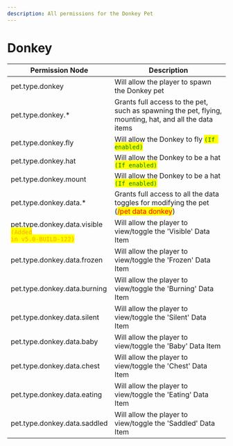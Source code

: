 ```yaml
---
description: All permissions for the Donkey Pet
---
```



# Donkey
| Permission Node | Description |
| - | - |
| pet.type.donkey | Will allow the player to spawn the Donkey pet |
| pet.type.donkey.* | Grants full access to the pet, such as spawning the pet, flying, mounting, hat, and all the data items |
| pet.type.donkey.fly | Will allow the Donkey to fly <mark style="color:green;">`(If enabled)`</mark> |
| pet.type.donkey.hat | Will allow the Donkey to be a hat <mark style="color:green;">`(If enabled)`</mark> |
| pet.type.donkey.mount | Will allow the Donkey to be a hat <mark style="color:green;">`(If enabled)`</mark> |
| pet.type.donkey.data.* | Grants full access to all the data toggles for modifying the pet (<mark style="color:red;">/pet data donkey</mark>) |
| pet.type.donkey.data.visible<br><mark style="color:orange;"><code>(Added in v5.0-BUILD-122)</code></mark> | Will allow the player to view/toggle the 'Visible' Data Item |
| pet.type.donkey.data.frozen | Will allow the player to view/toggle the 'Frozen' Data Item |
| pet.type.donkey.data.burning | Will allow the player to view/toggle the 'Burning' Data Item |
| pet.type.donkey.data.silent | Will allow the player to view/toggle the 'Silent' Data Item |
| pet.type.donkey.data.baby | Will allow the player to view/toggle the 'Baby' Data Item |
| pet.type.donkey.data.chest | Will allow the player to view/toggle the 'Chest' Data Item |
| pet.type.donkey.data.eating | Will allow the player to view/toggle the 'Eating' Data Item |
| pet.type.donkey.data.saddled | Will allow the player to view/toggle the 'Saddled' Data Item |

